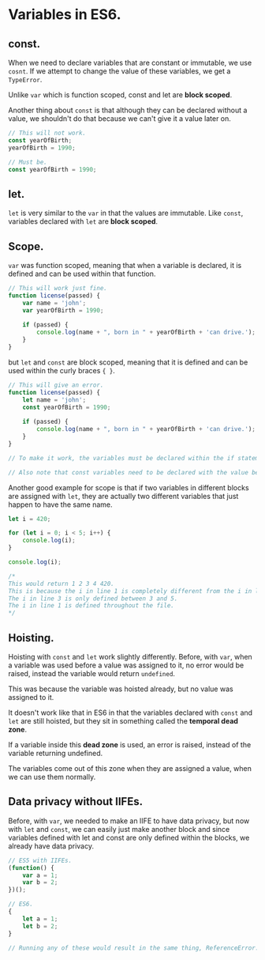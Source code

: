 # Variables in ES6.

## const.

When we need to declare variables that are constant or immutable, we use `cosnt`. If we attempt to change the value of these variables, we get a `TypeError`. 

Unlike `var` which is function scoped, const and let are **block scoped**.

Another thing about `const` is that although they can be declared without a value, we shouldn't do that because we can't give it a value later on.

```js
// This will not work.
const yearOfBirth;
yearOfBirth = 1990;

// Must be.
const yearOfBirth = 1990;
```





## let.

`let` is very similar to the `var` in that the values are immutable. Like `const`, variables declared with `let` are **block scoped**.



## Scope.

`var` was function scoped, meaning that when a variable is declared, it is defined and can be used within that function.

```js
// This will work just fine.
function license(passed) {
    var name = 'john';
    var yearOfBirth = 1990;
    
    if (passed) {
        console.log(name + ", born in " + yearOfBirth + 'can drive.');
    }
}
```

but `let` and `const` are block scoped, meaning that it is defined and can be used within the curly braces `{ }`.

```js
// This will give an error.
function license(passed) {
    let name = 'john';
    const yearOfBirth = 1990;
    
    if (passed) {
        console.log(name + ", born in " + yearOfBirth + 'can drive.');
    }
}

// To make it work, the variables must be declared within the if statement.

// Also note that const variables need to be declared with the value because we can't assign the value to it later.
```



Another good example for scope is that if two variables in different blocks are assigned with `let`, they are actually two different variables that just happen to have the same name.

```js
let i = 420;

for (let i = 0; i < 5; i++) {
    console.log(i);
}

console.log(i);

/*
This would return 1 2 3 4 420.
This is because the i in line 1 is completely different from the i in line 3.
The i in line 3 is only defined between 3 and 5.
The i in line 1 is defined throughout the file.
*/
```



## Hoisting.

Hoisting with `const` and `let` work slightly differently. Before, with `var`, when a variable was used before a value was assigned to it, no error would be raised, instead the variable would return `undefined`. 

This was because the variable was hoisted already, but no value was assigned to it.

It doesn't work like that in ES6 in that the variables declared with `const` and `let` are still hoisted, but they sit in something called the **temporal dead zone**.

If a variable inside this **dead zone** is used, an error is raised, instead of the variable returning undefined.

The variables come out of this zone when they are assigned a value, when we can use them normally.



## Data privacy without IIFEs.

Before, with `var`, we needed to make an IIFE to have data privacy, but now with `let` and `const`, we can easily just make another block and since variables defined with let and const are only defined within the blocks, we already have data privacy.

```js
// ES5 with IIFEs.
(function() {
    var a = 1; 
    var b = 2;
})();

// ES6.
{
    let a = 1;
	let b = 2;
}

// Running any of these would result in the same thing, ReferenceError.
```

